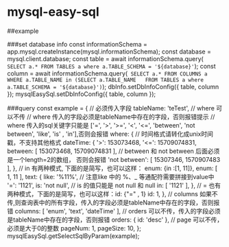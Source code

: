 <!--
 * @Description: 
 * @Author: zhongshuai
 * @Date: 2019-05-26 17:36:36
 * @LastEditors: zhongshuai
 * @LastEditTime: 2019-05-26 17:43:23
 -->
# mysql-easy-sql

##example

###set database info
    const informationSchema = app.mysql.createInstance(mysql.informationSchema);
    const database = mysql.client.database;
    const table = await informationSchema.query(` SELECT a.* FROM TABLES a where a.TABLE_SCHEMA = '${database}'`);
    const column = await informationSchema.query(` SELECT a.* FROM COLUMNS a  WHERE a.TABLE_NAME in (SELECT a.TABLE_NAME   FROM TABLES a where a.TABLE_SCHEMA = '${database}')`);
    dbInfo.setDbInfoConfig({ table, column });
    mysqlEasySql.setDbInfoConfig({ table, column });

###query
const example = {
  // 必须传入字段
  tableName: 'teTest',
  // where 可以不传
  // where 传入的字段必须是tableName中存在的字段，否则报错提示
  // where 传入的sql关键字只能是 ['=', '>', '>=', '<', '<=', 'between', 'not between', 'like', 'is' , 'in'],否则会报错
  where: {
    // 时间格式请转化成unix时间戳，不支持其他格式
    dateTime: {
      '>': 153073468,
      '<=': 15709074831,
      between: [ 153073468, 15709074831 ], // between 和 not between 后面必须是一个length=2的数组， 否则会报错
      'not between': [ 15307346, 1570907483 ],
    },
    // in 有两种模式, 下面的是简写，也可以这样： enum: {in :[1, 11]},
    enum: [ 1, 11 ],
    text: {
      like: '%11%', // 注意like 中的 %、_ 等通配符需要拼接到value中
      '=': '1121',
      is: 'not null', // is 的值只能是 not null 和  null
      in: [ '1121' ],
    },
    // = 也有两种模式，下面的是简写，也可以这样：id: {"=" , 1}
    id: 1,
  },
  // columns 如果不传,则查询表中的所有字段，传入的字段必须是tableName中存在的字段，否则报错
  columns: [ 'enum', 'text', 'dateTime' ],
  // orders 可以不传，传入的字段必须是tableName中存在的字段，否则报错
  orders: { id: 'desc' },
  // page 可以不传，必须是大于0的整数
  pageNum: 1,
  pageSize: 10,
};
 mysqlEasySql.getSelectSqlByParam(example);



